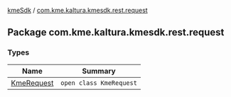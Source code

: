 [kmeSdk](../index.md) / [com.kme.kaltura.kmesdk.rest.request](./index.md)

## Package com.kme.kaltura.kmesdk.rest.request

### Types

| Name | Summary |
|---|---|
| [KmeRequest](-kme-request/index.md) | `open class KmeRequest` |
